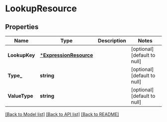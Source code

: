 # LookupResource

## Properties
Name | Type | Description | Notes
------------ | ------------- | ------------- | -------------
**LookupKey** | [***ExpressionResource**](ExpressionResource.md) |  | [optional] [default to null]
**Type_** | **string** |  | [optional] [default to null]
**ValueType** | **string** |  | [optional] [default to null]

[[Back to Model list]](../README.md#documentation-for-models) [[Back to API list]](../README.md#documentation-for-api-endpoints) [[Back to README]](../README.md)


